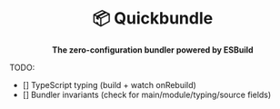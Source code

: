 <div align="center">
    <h1>📦 Quickbundle</h1>
    <strong>The zero-configuration bundler powered by ESBuild</strong>
</div>

TODO:

-   [] TypeScript typing (build + watch onRebuild)
-   [] Bundler invariants (check for main/module/typing/source fields)
